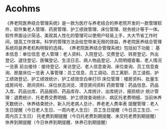 # Acohms
 《养老院医养结合管理系统》是一款为医疗与养老结合的养老院开发的一款管理软件，软件集老人管理、药房管理、护工绩效管理、床位管理、财务统计等于一体。软件界面设计简洁、美观其人性化的管理可以使用户轻易上手，大大节省工作时间，提高工作效率。科学的管理方法会给您带来无限的效益，养老院医养结合管理系统将是养老机构明智的选择。 《养老院医养结合管理系统》包括如下功能： 基本信息：单位信息 老人管理：老人资料、入院登记、交费登记、转房登记、外出登记、退住登记、医嘱登记、生活日志、病人物品登记、入院明细查看、老人情况一览表 前台接待：接待登记、来访登记、老人信息查询、床位查询、员工信息查询、房屋床位一览表 人事管理：员工信息、员工调动、员工离职、员工请假、护工绩效登记、护工绩效统计、护工绩效空白单打印 床位管理：楼房资料、批量生成房间号、房间资料、床位状态浏览、清空房间资料 药房管理：药品信息、药品入库、药品出库、药品报损、药品库存、入库统计、出库统计、报损统计 统计管理：退费统计、托老费交费明细、护工绩效查询统计、病区托老费明细、当前休养天数统计、休养结束统计、新入托老病人总计、养老老人费率表 提醒管理：老人生日提醒（今日老人生日、一周内老人生日） 员工生日提醒（今日员工生日、一周内员工生日） 托老费到期提醒（今日托老费到期提醒、未交托老费到期提醒） 休养到期提醒（今日休养到期提醒、休养已到期提醒）
